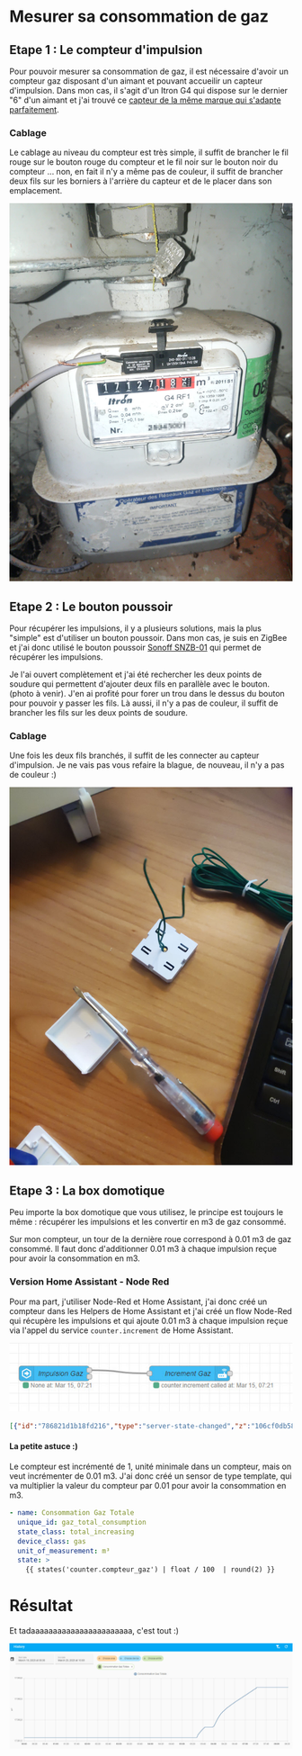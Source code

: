 # Mesurer sa consommation de gaz
## Etape 1 : Le compteur d'impulsion
Pour pouvoir mesurer sa consommation de gaz, il est nécessaire d'avoir un compteur gaz disposant d'un aimant et pouvant accueilir un capteur d'impulsion.
Dans mon cas, il s'agit d'un Itron G4 qui dispose sur le dernier "6" d'un aimant et j'ai trouvé ce [capteur de la même marque qui s'adapte parfaitement](https://www.compteur-energie.com/gaz-emetteur-impulsions-itron-rf1.htm).

### Cablage
Le cablage au niveau du compteur est très simple, il suffit de brancher le fil rouge sur le bouton rouge du compteur et le fil noir sur le bouton noir du compteur ... non, en fait il n'y a même pas de couleur, il suffit de brancher deux fils sur les borniers à l'arrière du capteur et de le placer dans son emplacement.

![Compteur Gaz](./images/01-compteur.jpg)

## Etape 2 : Le bouton poussoir
Pour récupérer les impulsions, il y a plusieurs solutions, mais la plus "simple" est d'utiliser un bouton poussoir. Dans mon cas, je suis en ZigBee et j'ai donc utilisé le bouton poussoir [Sonoff SNZB-01](https://www.zigbee2mqtt.io/devices/SNZB-01.html) qui permet de récupérer les impulsions.

Je l'ai ouvert complètement et j'ai été rechercher les deux points de soudure qui permettent d'ajouter deux fils en parallèle avec le bouton. (photo à venir). J'en ai profité pour forer un trou dans le dessus du bouton pour pouvoir y passer les fils. Là aussi, il n'y a pas de couleur, il suffit de brancher les fils sur les deux points de soudure.

### Cablage
Une fois les deux fils branchés, il suffit de les connecter au capteur d'impulsion. Je ne vais pas vous refaire la blague, de nouveau, il n'y a pas de couleur :)

![Bouton Poussoir](./images/02-bouton.jpg)

## Etape 3 : La box domotique
Peu importe la box domotique que vous utilisez, le principe est toujours le même : récupérer les impulsions et les convertir en m3 de gaz consommé.

Sur mon compteur, un tour de la dernière roue correspond à 0.01 m3 de gaz consommé. Il faut donc d'additionner 0.01 m3 à chaque impulsion reçue pour avoir la consommation en m3.

### Version Home Assistant - Node Red
Pour ma part, j'utiliser Node-Red et Home Assistant, j'ai donc créé un compteur dans les Helpers de Home Assistant et j'ai créé un flow Node-Red qui récupère les impulsions et qui ajoute 0.01 m3 à chaque impulsion reçue via l'appel du service `counter.increment` de Home Assistant.

![Node-Red](./images/03-node-red.jpg)

```json
[{"id":"786821d1b18fd216","type":"server-state-changed","z":"106cf0db58f8d53d","name":"Impulsion Gaz","server":"af11678a.3c0e98","version":4,"exposeToHomeAssistant":false,"haConfig":[{"property":"name","value":""},{"property":"icon","value":""}],"entityidfilter":"sensor.impulsion_gaz_action","entityidfiltertype":"exact","outputinitially":false,"state_type":"str","haltifstate":"\"\"","halt_if_type":"jsonata","halt_if_compare":"is_not","outputs":2,"output_only_on_state_change":true,"for":"0","forType":"num","forUnits":"minutes","ignorePrevStateNull":false,"ignorePrevStateUnknown":false,"ignorePrevStateUnavailable":false,"ignoreCurrentStateUnknown":false,"ignoreCurrentStateUnavailable":false,"outputProperties":[{"property":"payload","propertyType":"msg","value":"","valueType":"entityState"},{"property":"data","propertyType":"msg","value":"","valueType":"eventData"},{"property":"topic","propertyType":"msg","value":"","valueType":"triggerId"}],"x":170,"y":680,"wires":[["6efe4b92bbcc494c"],[]]},{"id":"6efe4b92bbcc494c","type":"api-call-service","z":"106cf0db58f8d53d","name":"Increment Gaz","server":"af11678a.3c0e98","version":5,"debugenabled":false,"domain":"counter","service":"increment","areaId":[],"deviceId":[],"entityId":["counter.compteur_gaz"],"data":"","dataType":"jsonata","mergeContext":"","mustacheAltTags":false,"outputProperties":[],"queue":"none","x":440,"y":680,"wires":[[]]},{"id":"af11678a.3c0e98","type":"server","name":"Home Assistant","version":2,"addon":true,"rejectUnauthorizedCerts":true,"ha_boolean":"y|yes|true|on|home|open","connectionDelay":true,"cacheJson":true,"heartbeat":false,"heartbeatInterval":30}]
```

#### La petite astuce :)
Le compteur est incrémenté de 1, unité minimale dans un compteur, mais on veut incrémenter de 0.01 m3. J'ai donc créé un sensor de type template, qui va multiplier la valeur du compteur par 0.01 pour avoir la consommation en m3.

```yaml
- name: Consommation Gaz Totale
  unique_id: gaz_total_consumption
  state_class: total_increasing
  device_class: gas
  unit_of_measurement: m³
  state: >
    {{ states('counter.compteur_gaz') | float / 100  | round(2) }}
```

# Résultat
Et tadaaaaaaaaaaaaaaaaaaaaaaa, c'est tout :)

![Historique)](./images/04-historique.jpg)